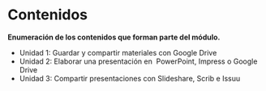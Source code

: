 # Contenidos

**Enumeración de los contenidos que forman parte del módulo.**

*   Unidad 1: Guardar y compartir materiales con Google Drive
*   Unidad 2: Elaborar una presentación en  PowerPoint, Impress o Google Drive
*   Unidad 3: Compartir presentaciones con Slideshare, Scrib e Issuu

